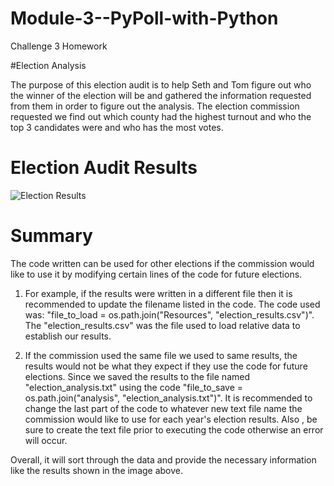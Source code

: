 # Module-3--PyPoll-with-Python
Challenge 3 Homework

#Election Analysis

The purpose of this election audit is to help Seth and Tom figure out who the winner of the election will be and gathered the information requested from them in order to figure out the analysis. The election commission requested we find out which county had the highest turnout and who the top 3 candidates were and who has the most votes.

# Election Audit Results

![Election Results](https://github.com/Rosedragon87/Election_Analysis/blob/main/Election%20Results.png)

# Summary

The code written can be used for other elections if the commission would like to use it by modifying certain lines of the code for future elections. 

1. For example, if the results were written in a different file then it is recommended to update the filename listed in the code. 
  The code used was: "file_to_load = os.path.join("Resources", "election_results.csv")". 
  The "election_results.csv" was the file used to load relative data to establish our results. 

2. If the commission used the same file we used to same results, the results would not be what they expect if they use the code for future elections. Since we saved the results to the file named "election_analysis.txt" using the code "file_to_save = os.path.join("analysis", "election_analysis.txt")". It is recommended to change the last part of the code to whatever new text file name the commission would like to use for each year's election results. Also , be sure to create the text file prior to executing the code otherwise an error will occur. 

Overall, it will sort through the data and provide the necessary information like the results shown in the image above.





